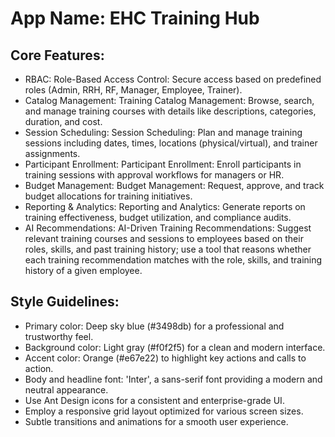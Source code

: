 # **App Name**: EHC Training Hub

## Core Features:

- RBAC: Role-Based Access Control: Secure access based on predefined roles (Admin, RRH, RF, Manager, Employee, Trainer).
- Catalog Management: Training Catalog Management: Browse, search, and manage training courses with details like descriptions, categories, duration, and cost.
- Session Scheduling: Session Scheduling: Plan and manage training sessions including dates, times, locations (physical/virtual), and trainer assignments.
- Participant Enrollment: Participant Enrollment: Enroll participants in training sessions with approval workflows for managers or HR.
- Budget Management: Budget Management: Request, approve, and track budget allocations for training initiatives.
- Reporting & Analytics: Reporting and Analytics: Generate reports on training effectiveness, budget utilization, and compliance audits.
- AI Recommendations: AI-Driven Training Recommendations: Suggest relevant training courses and sessions to employees based on their roles, skills, and past training history; use a tool that reasons whether each training recommendation matches with the role, skills, and training history of a given employee.

## Style Guidelines:

- Primary color: Deep sky blue (#3498db) for a professional and trustworthy feel.
- Background color: Light gray (#f0f2f5) for a clean and modern interface.
- Accent color: Orange (#e67e22) to highlight key actions and calls to action.
- Body and headline font: 'Inter', a sans-serif font providing a modern and neutral appearance.
- Use Ant Design icons for a consistent and enterprise-grade UI.
- Employ a responsive grid layout optimized for various screen sizes.
- Subtle transitions and animations for a smooth user experience.